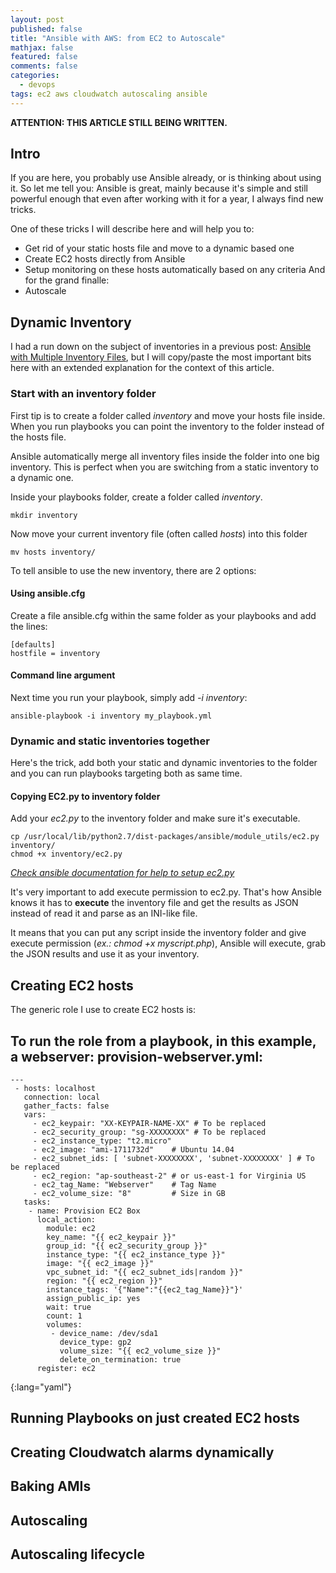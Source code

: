 ```yaml
---
layout: post
published: false
title: "Ansible with AWS: from EC2 to Autoscale"
mathjax: false
featured: false
comments: false
categories: 
  - devops
tags: ec2 aws cloudwatch autoscaling ansible
---
```


**ATTENTION: THIS ARTICLE STILL BEING WRITTEN.**

## Intro

If you are here, you probably use Ansible already, or is thinking about using it. 
So let me tell you: Ansible is great, mainly because it's simple and still powerful enough that even after working with it for a year, I always find new tricks.

One of these tricks I will describe here and will help you to:
- Get rid of your static hosts file and move to a dynamic based one
- Create EC2 hosts directly from Ansible
- Setup monitoring on these hosts automatically based on any criteria
And for the grand finalle:
- Autoscale

## Dynamic Inventory

I had a run down on the subject of inventories in a previous post: [Ansible with Multiple Inventory Files](http://allandenot.com/devops/2015/01/16/ansible-with-multiple-inventory-files.html), but I will copy/paste the most important bits here with an extended explanation for the context of this article.

### Start with an inventory folder

First tip is to create a folder called *inventory* and move your hosts file inside. When you run playbooks you can point the inventory to the folder instead of the hosts file. 

Ansible automatically merge all inventory files inside the folder into one big inventory. This is perfect when you are switching from a static inventory to a dynamic one.

Inside your playbooks folder, create a folder called *inventory*.

    mkdir inventory
    
Now move your current inventory file (often called *hosts*) into this folder

    mv hosts inventory/
    
To tell ansible to use the new inventory, there are 2 options:

#### Using ansible.cfg

Create a file ansible.cfg within the same folder as your playbooks and add the lines:

    [defaults]
    hostfile = inventory

#### Command line argument

Next time you run your playbook, simply add *-i inventory*:

    ansible-playbook -i inventory my_playbook.yml
    
### Dynamic and static inventories together

Here's the trick, add both your static and dynamic inventories to the folder and you can run playbooks targeting both as same time.

#### Copying EC2.py to inventory folder

Add your *ec2.py* to the inventory folder and make sure it's executable.

    cp /usr/local/lib/python2.7/dist-packages/ansible/module_utils/ec2.py inventory/
    chmod +x inventory/ec2.py

*[Check ansible documentation for help to setup ec2.py](http://docs.ansible.com/intro_dynamic_inventory.html#example-aws-ec2-external-inventory-script)*

It's very important to add execute permission to ec2.py. That's how Ansible knows it has to **execute** the inventory file and get the results as JSON instead of read it and parse as an INI-like file.

It means that you can put any script inside the inventory folder and give execute permission (*ex.: chmod +x myscript.php*), Ansible will execute, grab the JSON results and use it as your inventory.

## Creating EC2 hosts

The generic role I use to create EC2 hosts is:

To run the role from a playbook, in this example, a webserver:
    provision-webserver.yml:
---
    ---
     - hosts: localhost
       connection: local
       gather_facts: false
       vars:
         - ec2_keypair: "XX-KEYPAIR-NAME-XX" # To be replaced
         - ec2_security_group: "sg-XXXXXXXX" # To be replaced
         - ec2_instance_type: "t2.micro"
         - ec2_image: "ami-1711732d"    # Ubuntu 14.04
         - ec2_subnet_ids: [ 'subnet-XXXXXXXX', 'subnet-XXXXXXXX' ] # To be replaced
         - ec2_region: "ap-southeast-2" # or us-east-1 for Virginia US
         - ec2_tag_Name: "Webserver"    # Tag Name
         - ec2_volume_size: "8"         # Size in GB
       tasks:
        - name: Provision EC2 Box
          local_action:
            module: ec2
            key_name: "{{ ec2_keypair }}"
            group_id: "{{ ec2_security_group }}"
            instance_type: "{{ ec2_instance_type }}"
            image: "{{ ec2_image }}"
            vpc_subnet_id: "{{ ec2_subnet_ids|random }}"
            region: "{{ ec2_region }}"
            instance_tags: '{"Name":"{{ec2_tag_Name}}"}'
            assign_public_ip: yes
            wait: true
            count: 1
            volumes:
             - device_name: /dev/sda1
               device_type: gp2
               volume_size: "{{ ec2_volume_size }}"
               delete_on_termination: true
          register: ec2
{:lang="yaml"}

## Running Playbooks on just created EC2 hosts

## Creating Cloudwatch alarms dynamically

## Baking AMIs

## Autoscaling

## Autoscaling lifecycle
